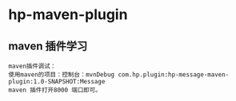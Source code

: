 # hp-maven-plugin

## maven 插件学习
    maven插件调试：
    使用maven的项目：控制台：mvnDebug com.hp.plugin:hp-message-maven-plugin:1.0-SNAPSHOT:Message
    maven 插件打开8000 端口即可。